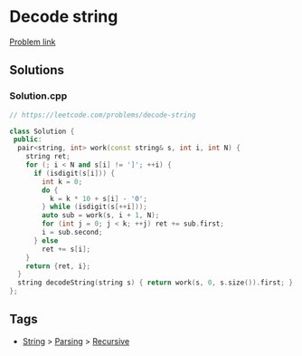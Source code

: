 # Decode string

[Problem link](https://leetcode.com/problems/decode-string)

## Solutions


### Solution.cpp
```cpp
// https://leetcode.com/problems/decode-string

class Solution {
 public:
  pair<string, int> work(const string& s, int i, int N) {
    string ret;
    for (; i < N and s[i] != ']'; ++i) {
      if (isdigit(s[i])) {
        int k = 0;
        do {
          k = k * 10 + s[i] - '0';
        } while (isdigit(s[++i]));
        auto sub = work(s, i + 1, N);
        for (int j = 0; j < k; ++j) ret += sub.first;
        i = sub.second;
      } else
        ret += s[i];
    }
    return {ret, i};
  }
  string decodeString(string s) { return work(s, 0, s.size()).first; }
};
```
## Tags

* [String](/README.md#String) > [Parsing](/README.md#String-Parsing) > [Recursive](/README.md#String-Parsing-Recursive)
